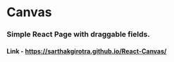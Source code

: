 # Canvas
### Simple React Page with draggable fields.
#### Link - https://sarthakgirotra.github.io/React-Canvas/